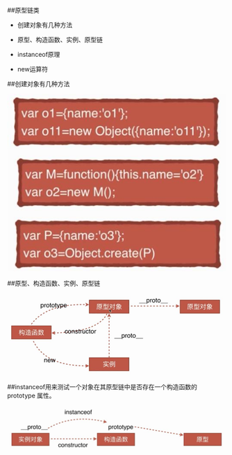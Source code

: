##原型链类

- 创建对象有几种方法

- 原型、构造函数、实例、原型链

- instanceof原理

- new运算符



##创建对象有几种方法

![](/assets/360截图20171213202704402.jpg)



##原型、构造函数、实例、原型链

![](/assets/360截图20171213205351951.jpg)



##instanceof用来测试一个对象在其原型链中是否存在一个构造函数的 prototype 属性。

![](/assets/360截图20171213205701928.jpg)


